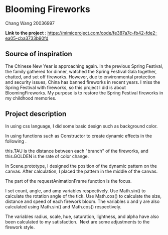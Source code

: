 # Blooming Fireworks 
Chang Wang 20036997

**Link to the project** : https://mimicproject.com/code/fe387a7c-fb42-fde2-ea05-cba3733b90fd

## Source of inspiration
The Chinese New Year is approaching again. In the previous Spring Festival, the family gathered for dinner, watched the Spring Festival Gala together, chatted, and set off fireworks. However, due to environmental protection and security issues, China has banned fireworks in recent years. I miss the Spring Festival with fireworks, so this project I did is about BloomingFireworks. My purpose is to restore the Spring Festival fireworks in my childhood memories.

## Project description
In <style></style> using css language, I did some basic design such as background color.

In <script></script> using functions such as Constructor to create dynamic effects in the following <script></script>.

this.TAU is the distance between each "branch" of the fireworks, and this.GOLDEN is the rate of color change.

In Scene.prototype, I designed the position of the dynamic pattern on the canvas. After calculation, I placed the pattern in the middle of the canvas.

The part of the requestAnimationFrame function is the focus.

I set count, angle, and amp variables respectively. 
Use Math.sin() to calculate the rotation angle of the tick. 
Use Math.cos() to calculate the size, distance and speed of each firework bloom.
The variables x and y are also calculated using Math.sin() and Math.cos() respectively.

The variables radius, scale, hue, saturation, lightness, and alpha have also been calculated to my satisfaction. 
Next are some adjustments to the firework style.
